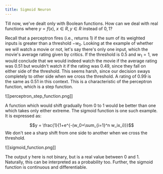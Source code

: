 ```yaml
---
title: Sigmoid Neuron
---
```

Till now, we've dealt only with Boolean functions. How can we deal with real functions where $y=f(x)$, $x \in R, y \in R$ instead of ${0,1}$? 

Recall that a perceptron fires (i.e., returns 1) if the sum of its weighted inputs is greater than a threshold $-w_0$. Looking at the example of whether we will watch a movie or not, let's say there's only one input, which the movie's average rating given by critics. If the threshold is 0.5 and $w_1 = 1$, we would conclude that we would indeed watch the movie if the average rating was $0.51$ but wouldn't watch it if the rating was $0.49$, since they fall on either side of the threshold. This seems harsh, since our decision sways completely to other side when we cross the threshold. A rating of $0.99$ is the same as $0.51$ in this context. This is a characteristic of the perceptron function, which is a step function.

![[perceptron_step_function.png]]

A function which would shift gradually from 0 to 1 would be better than one which takes only either extreme. The sigmoid function is one such example. It is expressed as:

$$y = \frac{1}{1+e^{-(w_0+\sum_{i=1}^n w_ix_i)}}$$
We don't see a sharp shift from one side to another when we cross the threshold. 

![[sigmoid_function.png]]

The output y here is not binary, but is a real value between 0 and 1. Naturally, this can be interpreted as a probability too. Further, the sigmoid function is continuous and differentiable.